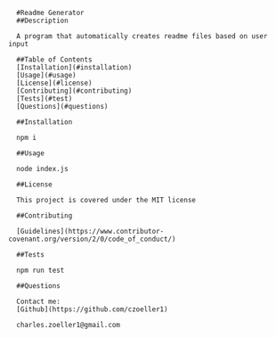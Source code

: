 
      #Readme Generator
      ##Description

      A program that automatically creates readme files based on user input

      ##Table of Contents
      [Installation](#installation)
      [Usage](#usage)
      [License](#license)
      [Contributing](#contributing)
      [Tests](#test)
      [Questions](#questions)

      ##Installation

      npm i

      ##Usage

      node index.js

      ##License

      This project is covered under the MIT license

      ##Contributing

      [Guidelines](https://www.contributor-covenant.org/version/2/0/code_of_conduct/)

      ##Tests

      npm run test

      ##Questions

      Contact me:
      [Github](https://github.com/czoeller1)

      charles.zoeller1@gmail.com
      
